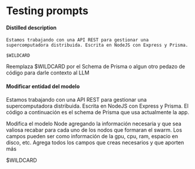 # Testing prompts

#### Distilled description
```
Estamos trabajando con una API REST para gestionar una supercomputadora distribuida. Escrita en NodeJS con Express y Prisma.

$WILDCARD
```

Reemplaza $WILDCARD por el Schema de Prisma o algun otro pedazo de código para darle contexto al LLM

#### Modificar entidad del modelo
Estamos trabajando con una API REST para gestionar una supercomputadora distribuida. Escrita en NodeJS con Express y Prisma. 
El código a continuación es el schema de Prisma que usa actualmente la app. 

Modifica el modelo Node agregando la información necesaria y que sea valiosa recabar para cada uno de los nodos que formaran el swarm. Los campos pueden ser como información de la gpu, cpu, ram, espacio en disco, etc. Agrega todos los campos que creas necesarios y que aporten más

$WILDCARD